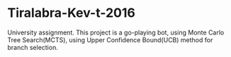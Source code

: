 # Tiralabra-Kev-t-2016

University assignment. This project is a go-playing bot, using Monte Carlo Tree Search(MCTS), using Upper Confidence Bound(UCB) method for branch selection.
